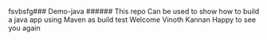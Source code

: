 fsvbsfg### Demo-java ######
This repo Can be used to show how to build a java app using Maven as build test
 Welcome Vinoth Kannan
 Happy to see you again
